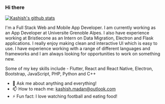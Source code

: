 ### Hi there
[![Kashish's github stats](https://github-readme-stats.vercel.app/api?username=kashishmadan&show_icons=true&theme=radical)]()

I'm a Full Stack Web and Mobile App Developer. I am currently working as an App Developer at Universite Grenoble Alpes. I also have experience working at Bristlecone as an Intern on Data Migration, Electron and Flask applications. I really enjoy making clean and interactive UI which is easy to use. I have experience working with a range of different languages and frameworks and I am always looking for opportunities to work on something new.

Some of my key skills include - Flutter, React and React Native, Electron, Bootstrap, JavaScript, PHP, Python and C++

- 💬 Ask me about anything and everything! 
- 📫 How to reach me: kashish.madan@outlook.com
- ⚡ Fun fact: I love watching football and eating food! 
